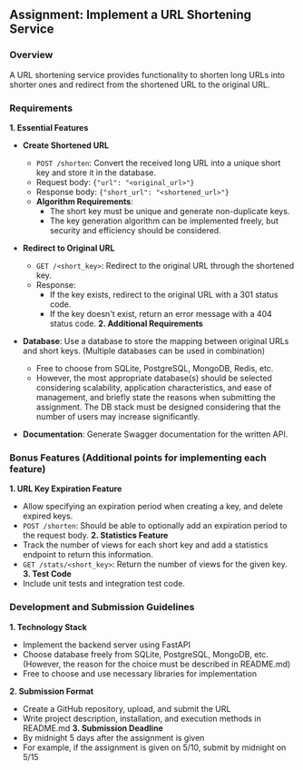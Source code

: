 ## Assignment: Implement a URL Shortening Service
### Overview
A URL shortening service provides functionality to shorten long URLs into shorter ones and redirect from the shortened URL to the original URL.
### Requirements
**1. Essential Features**
- **Create Shortened URL**
  - `POST /shorten`: Convert the received long URL into a unique short key and store it in the database.
  - Request body: `{"url": "<original_url>"}`
  - Response body: `{"short_url": "<shortened_url>"}`
  - **Algorithm Requirements**:
    - The short key must be unique and generate non-duplicate keys.
    - The key generation algorithm can be implemented freely, but security and efficiency should be considered.
  
- **Redirect to Original URL**
  - `GET /<short_key>`: Redirect to the original URL through the shortened key.
  - Response:
    - If the key exists, redirect to the original URL with a 301 status code.
    - If the key doesn't exist, return an error message with a 404 status code.
**2. Additional Requirements**
- **Database**: Use a database to store the mapping between original URLs and short keys. (Multiple databases can be used in combination)
  - Free to choose from SQLite, PostgreSQL, MongoDB, Redis, etc.
  - However, the most appropriate database(s) should be selected considering scalability, application characteristics, and ease of management, and briefly state the reasons when submitting the assignment. The DB stack must be designed considering that the number of users may increase significantly.
- **Documentation**: Generate Swagger documentation for the written API.
### Bonus Features (Additional points for implementing each feature)
**1. URL Key Expiration Feature**
- Allow specifying an expiration period when creating a key, and delete expired keys.
- `POST /shorten`: Should be able to optionally add an expiration period to the request body.
**2. Statistics Feature**
- Track the number of views for each short key and add a statistics endpoint to return this information.
- `GET /stats/<short_key>`: Return the number of views for the given key.
**3. Test Code**
- Include unit tests and integration test code.
### Development and Submission Guidelines
**1. Technology Stack**
- Implement the backend server using FastAPI
- Choose database freely from SQLite, PostgreSQL, MongoDB, etc. (However, the reason for the choice must be described in README.md)
- Free to choose and use necessary libraries for implementation
  
**2. Submission Format**
- Create a GitHub repository, upload, and submit the URL
- Write project description, installation, and execution methods in README.md
**3. Submission Deadline**
- By midnight 5 days after the assignment is given
- For example, if the assignment is given on 5/10, submit by midnight on 5/15
